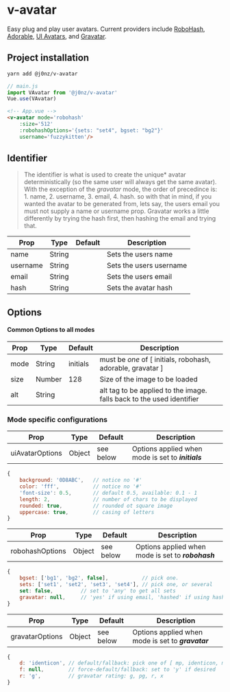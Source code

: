 # v-avatar
Easy plug and play user avatars. Current providers include [RoboHash](https://robohash.org), [Adorable](https://api.adorable.io), [UI Avatars](https://ui-avatars.com), and [Gravatar](https://www.gravatar.com).

## Project installation
```sh
yarn add @j0nz/v-avatar
```

```js
// main.js
import VAvatar from '@j0nz/v-avatar'
Vue.use(VAvatar)
```

```html
<!-- App.vue -->
<v-avatar mode='robohash'
    :size='512'
    :robohashOptions='{sets: "set4", bgset: "bg2"}'
    username='fuzzykitten'/>
```

## Identifier
> The identifier is what is used to create the unique* avatar deterministically (so the same user will always get the same avatar). With the exception of the _gravatar_ mode, the order of precedince is: 1. name, 2. username, 3. email, 4. hash. so with that in mind, if you wanted the avatar to be generated from, lets say, the users email you must not supply a name or username prop. Gravatar works a little differently by trying the hash first, then hashing the email and trying that.

| Prop | Type | Default | Description |
|--|--|--|--|
| name | String | | Sets the users name
| username | String | | Sets the users username
| email | String | | Sets the users email
| hash | String | | Sets the avatar hash

## Options
#### Common Options to all modes
| Prop | Type | Default | Description |
|--|--|--|--|
| mode | String | initials | must be _one_ of [ initials, robohash, adorable, gravatar ]
| size | Number | 128 | Size of the image to be loaded
| alt | String |  | alt tag to be applied to the image. falls back to the used identifier

### Mode specific configurations

| Prop | Type | Default | Description |
|--|--|--|--|
| uiAvatarOptions | Object | see below | Options applied when mode is set to _**initials**_
```js
{
    background: '0D8ABC',   // notice no '#'
    color: 'fff',           // notice no '#'
    'font-size': 0.5,       // default 0.5, available: 0.1 - 1
    length: 2,              // number of chars to be displayed
    rounded: true,          // rounded ot square image
    uppercase: true,        // casing of letters
}
```
| Prop | Type | Default | Description |
|--|--|--|--|
| robohashOptions | Object | see below | Options applied when mode is set to _**robohash**_

```js
{
    bgset: ['bg1', 'bg2', false],           // pick one.
    sets: ['set1', 'set2', 'set3', 'set4'], // pick one, or several
    set: false,         // set to 'any' to get all sets
    gravatar: null,     // 'yes' if using email, 'hashed' if using hash identifier (and want to get your gravatar)
}
```
| Prop | Type | Default | Description |
|--|--|--|--|
| gravatarOptions | Object | see below | Options applied when mode is set to _**gravatar**_
```js
{
    d: 'identicon', // default/fallback: pick one of [ mp, identicon, monsterid, wavatar, retro, robohash, blank ]
    f: null,        // force-default/fallback: set to 'y' if desired
    r: 'g',         // gravatar rating: g, pg, r, x
}
```
